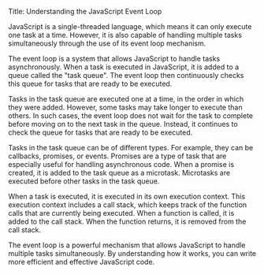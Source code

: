 Title: Understanding the JavaScript Event Loop

JavaScript is a single-threaded language, which means it can only execute one task at a time. However, it is also capable of handling multiple tasks simultaneously through the use of its event loop mechanism.

The event loop is a system that allows JavaScript to handle tasks asynchronously. When a task is executed in JavaScript, it is added to a queue called the "task queue". The event loop then continuously checks this queue for tasks that are ready to be executed.

Tasks in the task queue are executed one at a time, in the order in which they were added. However, some tasks may take longer to execute than others. In such cases, the event loop does not wait for the task to complete before moving on to the next task in the queue. Instead, it continues to check the queue for tasks that are ready to be executed.

Tasks in the task queue can be of different types. For example, they can be callbacks, promises, or events. Promises are a type of task that are especially useful for handling asynchronous code. When a promise is created, it is added to the task queue as a microtask. Microtasks are executed before other tasks in the task queue.

When a task is executed, it is executed in its own execution context. This execution context includes a call stack, which keeps track of the function calls that are currently being executed. When a function is called, it is added to the call stack. When the function returns, it is removed from the call stack.

The event loop is a powerful mechanism that allows JavaScript to handle multiple tasks simultaneously. By understanding how it works, you can write more efficient and effective JavaScript code.
